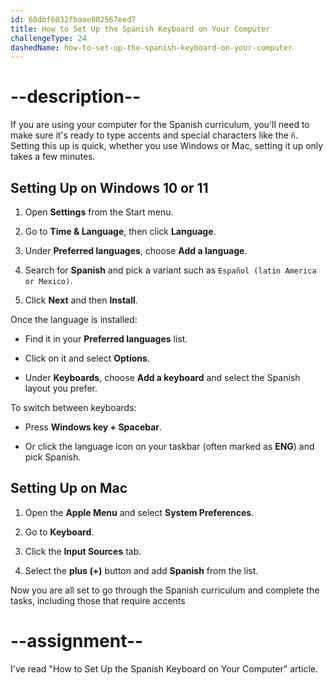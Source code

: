 ```yaml
---
id: 68dbf6032fbaae802567eed7
title: How to Set Up the Spanish Keyboard on Your Computer
challengeType: 24
dashedName: how-to-set-up-the-spanish-keyboard-on-your-computer
---
```


# --description--

If you are using your computer for the Spanish curriculum, you'll need to make sure it's ready to type accents and special characters like the `ñ`. Setting this up is quick, whether you use Windows or Mac, setting it up only takes a few minutes.

## Setting Up on Windows 10 or 11  

1. Open **Settings** from the Start menu.

2. Go to **Time & Language**, then click **Language**.

3. Under **Preferred languages**, choose **Add a language**.

4. Search for **Spanish** and pick a variant such as `Español (latin America or Mexico)`.

5. Click **Next** and then **Install**.


Once the language is installed:  

- Find it in your **Preferred languages** list.

- Click on it and select **Options**.

- Under **Keyboards**, choose **Add a keyboard** and select the Spanish layout you prefer.
 

To switch between keyboards:  

- Press **Windows key + Spacebar**.

- Or click the language icon on your taskbar (often marked as **ENG**) and pick Spanish.


## Setting Up on Mac  

1. Open the **Apple Menu** and select **System Preferences**.

2. Go to **Keyboard**.

3. Click the **Input Sources** tab.

4. Select the **plus (+)** button and add **Spanish** from the list.  

Now you are all set to go through the Spanish curriculum and complete the tasks, including those that require accents

# --assignment--

I've read "How to Set Up the Spanish Keyboard on Your Computer" article.
